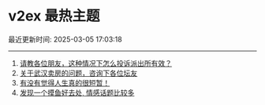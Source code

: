 # v2ex 最热主题

最近更新时间: 2025-03-05 17:03:18

--- 
1. [请教各位朋友，这种情况下怎么投诉派出所有效？](https://www.v2ex.com/t/1115944) 
2. [关于武汉卖房的问题，咨询下各位坛友](https://www.v2ex.com/t/1115950) 
3. [有没有觉得人生真的很短暂！](https://www.v2ex.com/t/1115957) 
4. [发现一个摸鱼好去处, 情感话题比较多](https://www.v2ex.com/t/1116002) 
